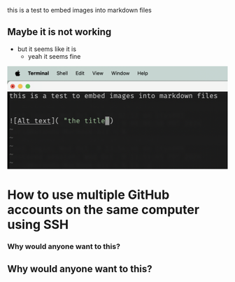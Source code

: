 this is a test to embed images into markdown files


## Maybe it is not working

- but it seems like it is
    - yeah it seems fine


![This picture here](testmd.png "the title of this pic")



# How to use multiple GitHub accounts on the same computer using SSH


### Why would anyone want to this?



## Why would anyone want to this?


